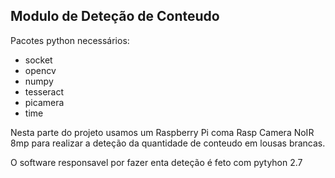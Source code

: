 Modulo de Deteção de Conteudo
-----------------------------

Pacotes python necessários:
 - socket
 - opencv
 - numpy
 - tesseract
 - picamera
 - time

 Nesta parte do projeto usamos um Raspberry Pi coma Rasp Camera NoIR 8mp
 para realizar a deteção da quantidade de conteudo em lousas brancas.

 O software responsavel por fazer enta deteção é feto com pytyhon 2.7



